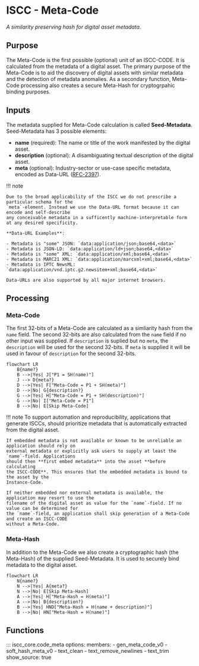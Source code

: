 # **ISCC** - Meta-Code

*A similarity preserving hash for digital asset metadata*.

## Purpose

The Meta-Code is the first possible (optional) unit of an ISCC-CODE. It is calculated from the
metadata of a digital asset. The primary purpose of the Meta-Code is to aid the discovery of
digital assets with similar metadata and the detection of metadata anomalies. As a secondary
function, Meta-Code processing also creates a secure Meta-Hash for cryptogrpahic binding purposes.

## Inputs

The metadata supplied for Meta-Code calculation is called **Seed-Metadata**.
Seed-Metadata has 3 possible elements:

- **name** (required): The name or title of the work manifested by the digital asset.
- **description** (optional): A disambiguating textual description of the digital asset.
- **meta** (optional): Industry-sector or use-case specific metadata, encoded as
    Data-URL ([RFC-2397](https://datatracker.ietf.org/doc/html/rfc2397)).

!!! note

    Due to the broad applicability of the ISCC we do not prescribe a particular schema for the
    `meta`-element. Instead we use the Data-URL format because it can encode and self-describe
    any conceivable metadata in a sufficently machine-interpretable form at any desired specificity.

    **Data-URL Examples**:

    - Metadata is "some" JSON: `data:application/json;base64,<data>`
    - Metadata is JSON-LD: `data:application/ld+json;base64,<data>`
    - Metadata is "some" XML: `data:application/xml;base64,<data>`
    - Metadata is MARC21 XML: `data:application/marcxml+xml;base64,<data>`
    - Metadata is IPTC NewsML: `data:application/vnd.iptc.g2.newsitem+xml;base64,<data>`

    Data-URLs are also supported by all major internet browsers.


## Processing

### Meta-Code

The first 32-bits of a Meta-Code are calculated as a simliarity hash from the `name` field.
The second 32-bits are also calculated from the `name` field if no other input was supplied.
If `description` is suplied but no `meta`, the `description` will be used for the second
32-bits. If `meta` is supplied it will be used in favour of `description` for the second
32-bits.

```mermaid
flowchart LR
    B{name?}
    B -->|Yes| J["P1 = SH(name)"]
    J --> D{meta?}
    D -->|Yes| F["Meta-Code = P1 + SH(meta)"]
    D -->|No| G{description?}
    G -->|Yes| H["Meta-Code = P1 + SH(description)"]
    G -->|No| I["Meta-Code = P1"]
    B -->|No| E[Skip Meta-Code]
```

!!! note
    To support automation and reproducibility, applications that generate ISCCs, should
    prioritize metadata that is automatically extracted from the digital asset.

    If embedded metadata is not available or known to be unreliable an application should rely on
    external metadata or explicitly ask users to supply at least the `name`-field. Applications
    should then **first embed metadata** into the asset **before calculating
    the ISCC-CODE**. This ensures that the embedded metadata is bound to the asset by the
    Instance-Code.

    If neither embedded nor external metadata is available, the application may resort to use the
    filename of the digital asset as value for the `name`-field. If no value can be determined for
    the `name`-field, an application shall skip generation of a Meta-Code and create an ISCC-CODE
    without a Meta-Code.

### Meta-Hash

In addition to the Meta-Code we also create a cryptographic hash (the Meta-Hash) of the supplied
Seed-Metadata. It is used to securely bind metadata to the digital asset.

```mermaid
flowchart LR
    N{name?}
    N -->|Yes| A{meta?}
    N -->|No| E[Skip Meta-Hash]
    A -->|Yes| H["Meta-Hash = H(meta)"]
    A -->|No| B{description?}
    B -->|Yes| HND["Meta-Hash = H(name + description)"]
    B -->|No| HN["Meta-Hash = H(name)"]
```

## Functions

::: iscc_core.code_meta
    options:
        members:
            - gen_meta_code_v0
            - soft_hash_meta_v0
            - text_clean
            - text_remove_newlines
            - text_trim
        show_source: true

